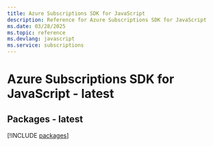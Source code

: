 ```yaml
---
title: Azure Subscriptions SDK for JavaScript
description: Reference for Azure Subscriptions SDK for JavaScript
ms.date: 03/28/2025
ms.topic: reference
ms.devlang: javascript
ms.service: subscriptions
---
```

# Azure Subscriptions SDK for JavaScript - latest
## Packages - latest
[!INCLUDE [packages](subscriptions-index.md)]